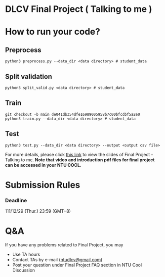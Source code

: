 # DLCV Final Project ( Talking to me )

# How to run your code?
## Preprocess
```shell script=
python3 preprocess.py --data_dir <data directory> # student_data
```
## Split validation
```shell script=
python3 split_valid.py <data directory> # student_data
```

## Train
```shell script=
git checkout -b main de041db354dfe16989005958b7c00bfcdbf5a2e0
python3 train.py --data_dir <data directory> # student_data
```
## Test
```shell script=
python3 test.py --data_dir <data directory> --output <output csv file> 
```
<!-- * TODO: Please provide the scripts for TAs to reproduce your results, including training and inference. For example, 
```shell script=
bash train.sh <Path to videos folder> <Path to seg folder> <Path to bbox folder>
bash inference.sh <Path to videos folder> <Path to seg folder> <Path to bbox folder> <Path to output csv file>
```

# Usage
To start working on this final project, you should clone this repository into your local machine by the following command:

    git clone https://github.com/ntudlcv/DLCV-Fall-2022-Final-1-<team name>.git
  
Note that you should replace `<team_name>` with your own team name. -->

For more details, please click [this link](https://docs.google.com/presentation/d/1Y-gwBmucYgbWLLk-u6coHi7LybFLXgA9gV8KiOiKShI/edit?usp=sharing) to view the slides of Final Project - Talking to me. **Note that video and introduction pdf files for final project can be accessed in your NTU COOL.**

# Submission Rules
### Deadline
111/12/29 (Thur.) 23:59 (GMT+8)
    
# Q&A
If you have any problems related to Final Project, you may
- Use TA hours
- Contact TAs by e-mail ([ntudlcv@gmail.com](mailto:ntudlcv@gmail.com))
- Post your question under Final Project FAQ section in NTU Cool Discussion
